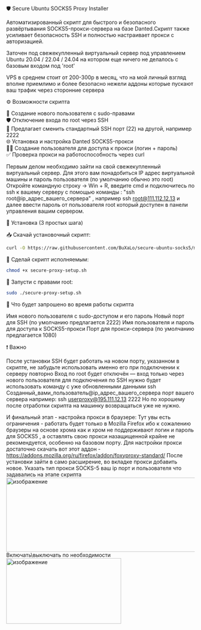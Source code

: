 🛡️ Secure Ubuntu SOCKS5 Proxy Installer

Автоматизированный скрипт для быстрого и безопасного развёртывания SOCKS5-прокси-сервера на базе Danted.Скрипт также усиливает безопасность SSH и полностью настраивает прокси с авторизацией.

Заточен под свежекупленный виртуальный сервер под управлением Ubuntu 20.04 / 22.04 / 24.04 на котором еще ничего не делалось с базовым входом под 'root' 

VPS в среднем стоит от 200-300р в месяц, что на мой личный взгляд вполне приемлимо и более безопасно нежели аддоны которые пускают ваш трафик через сторонние сервера 

⚙️ Возможности скрипта

🔐 Создание нового пользователя с sudo-правами  
🛡️ Отключение входа по root через SSH  
🔀 Предлагает сменить стандартный SSH порт (22) на другой, например 2222  
🌐 Установка и настройка Danted SOCKS5-прокси  
🧑‍💻 Создание пользователя для доступа к прокси (логин + пароль)  
✅ Проверка прокси на работоспособность через curl

Первым делом необходимо зайти на свой свежекупленный виртуальный сервер. 
Для этого вам понадобиться IP адрес виртуальной машины и пароль пользователя (по умолчанию обычно это root)
Откройте командную строку  -> Win + R, введите cmd
и подключитесь по ssh к вашему серверу с помощью команды :
"ssh root@ip_адрес_вашего_сервера" , например ssh root@111.112.12.13 и далее ввести пароль от пользователя root который доступен в панели управления вашим сервером.

🚀 Установка (3 простых шага)

📥 Скачай установочный скрипт:
```bash
curl -O https://raw.githubusercontent.com/BuXaLo/secure-ubuntu-socks5/main/secure-proxy-setup.sh
```

📜 Сделай скрипт исполняемым:
```bash
chmod +x secure-proxy-setup.sh
```

🚀 Запусти с правами root:
```bash
sudo ./secure-proxy-setup.sh
```

📝 Что будет запрошено во время работы скрипта

Имя нового пользователя с sudo-доступом и его пароль
Новый порт для SSH (по умолчанию предлагается 2222)
Имя пользователя и пароль для доступа к SOCKS5-прокси
Порт для прокси-сервера (по умолчанию предлагается 1080)

❗ Важно

После установки SSH будет работать на новом порту, указанном в скрипте, не забудьте использовать именно его при подключении к серверу повторно
Вход по root будет отключён — вход только через нового пользователя
для подключения по SSH нужно будет использовать команду с уже обновленными данными
ssh Созданный_вами_пользователь@ip_адрес_вашего_сервера порт вашего сервера
например:
 ssh userproxy@195.111.12.13 2222 
Но по хорошему после отработки скрипта на машинку возвращаться уже не нужно. 

И финальный этап - настройка прокси в браузере:
Тут увы есть ограничения - работать будет только в Mozilla Firefox ибо к сожалению браузеры на основе хрома как и хром не поддерживают логин и пароль для SOCKS5 , а оставлять свою прокси назащищенной крайне не рекомендуется, особенно на базовом порту. 
Для настройки прокси достаточно скачать вот этот аддон - https://addons.mozilla.org/ru/firefox/addon/foxyproxy-standard/
После установки зайти в само расширение, во вкладке прокси добавить новое. Указать тип прокси SOCKS-5 ваш ip порт и пользователя что задавались на этапе скрипта
<img width="1141" height="198" alt="изображение" src="https://github.com/user-attachments/assets/b2ee7b8c-617a-4996-b111-35a341564498" />
Включать\выключать по необходимости
<img width="307" height="175" alt="изображение" src="https://github.com/user-attachments/assets/3250fa78-e440-4ec5-a8d6-c6b77172344b" />



